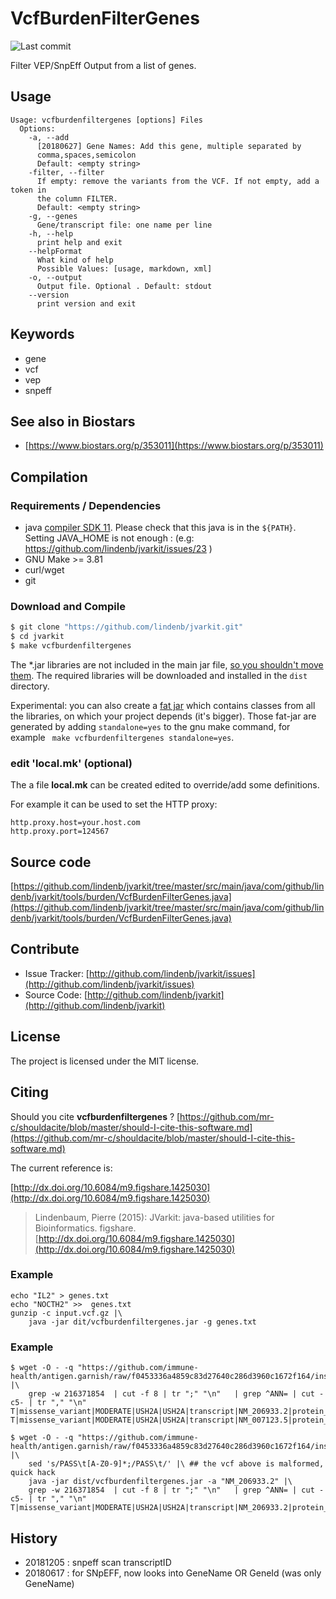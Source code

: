 # VcfBurdenFilterGenes

![Last commit](https://img.shields.io/github/last-commit/lindenb/jvarkit.png)

Filter VEP/SnpEff Output from a list of genes.


## Usage

```
Usage: vcfburdenfiltergenes [options] Files
  Options:
    -a, --add
      [20180627] Gene Names: Add this gene, multiple separated by 
      comma,spaces,semicolon 
      Default: <empty string>
    -filter, --filter
      If empty: remove the variants from the VCF. If not empty, add a token in 
      the column FILTER.
      Default: <empty string>
    -g, --genes
      Gene/transcript file: one name per line
    -h, --help
      print help and exit
    --helpFormat
      What kind of help
      Possible Values: [usage, markdown, xml]
    -o, --output
      Output file. Optional . Default: stdout
    --version
      print version and exit

```


## Keywords

 * gene
 * vcf
 * vep
 * snpeff



## See also in Biostars

 * [https://www.biostars.org/p/353011](https://www.biostars.org/p/353011)


## Compilation

### Requirements / Dependencies

* java [compiler SDK 11](https://jdk.java.net/11/). Please check that this java is in the `${PATH}`. Setting JAVA_HOME is not enough : (e.g: https://github.com/lindenb/jvarkit/issues/23 )
* GNU Make >= 3.81
* curl/wget
* git


### Download and Compile

```bash
$ git clone "https://github.com/lindenb/jvarkit.git"
$ cd jvarkit
$ make vcfburdenfiltergenes
```

The *.jar libraries are not included in the main jar file, [so you shouldn't move them](https://github.com/lindenb/jvarkit/issues/15#issuecomment-140099011 ).
The required libraries will be downloaded and installed in the `dist` directory.

Experimental: you can also create a [fat jar](https://stackoverflow.com/questions/19150811/) which contains classes from all the libraries, on which your project depends (it's bigger). Those fat-jar are generated by adding `standalone=yes` to the gnu make command, for example ` make vcfburdenfiltergenes standalone=yes`.

### edit 'local.mk' (optional)

The a file **local.mk** can be created edited to override/add some definitions.

For example it can be used to set the HTTP proxy:

```
http.proxy.host=your.host.com
http.proxy.port=124567
```
## Source code 

[https://github.com/lindenb/jvarkit/tree/master/src/main/java/com/github/lindenb/jvarkit/tools/burden/VcfBurdenFilterGenes.java](https://github.com/lindenb/jvarkit/tree/master/src/main/java/com/github/lindenb/jvarkit/tools/burden/VcfBurdenFilterGenes.java)


## Contribute

- Issue Tracker: [http://github.com/lindenb/jvarkit/issues](http://github.com/lindenb/jvarkit/issues)
- Source Code: [http://github.com/lindenb/jvarkit](http://github.com/lindenb/jvarkit)

## License

The project is licensed under the MIT license.

## Citing

Should you cite **vcfburdenfiltergenes** ? [https://github.com/mr-c/shouldacite/blob/master/should-I-cite-this-software.md](https://github.com/mr-c/shouldacite/blob/master/should-I-cite-this-software.md)

The current reference is:

[http://dx.doi.org/10.6084/m9.figshare.1425030](http://dx.doi.org/10.6084/m9.figshare.1425030)

> Lindenbaum, Pierre (2015): JVarkit: java-based utilities for Bioinformatics. figshare.
> [http://dx.doi.org/10.6084/m9.figshare.1425030](http://dx.doi.org/10.6084/m9.figshare.1425030)


### Example

```
echo "IL2" > genes.txt
echo "NOCTH2" >>  genes.txt
gunzip -c input.vcf.gz |\
	java -jar dit/vcfburdenfiltergenes.jar -g genes.txt
```

### Example

```
$ wget -O - -q "https://github.com/immune-health/antigen.garnish/raw/f0453336a4859c83d27640c286d3960c1672f164/inst/extdata/testdata/antigen.garnish_hg19anno_example.vcf"  |\
	grep -w 216371854  | cut -f 8 | tr ";" "\n"   | grep ^ANN= | cut -c5- | tr "," "\n"
T|missense_variant|MODERATE|USH2A|USH2A|transcript|NM_206933.2|protein_coding|18/72|c.3884G>A|p.Arg1295Gln|4271/18883|3884/15609|1295/5202||
T|missense_variant|MODERATE|USH2A|USH2A|transcript|NM_007123.5|protein_coding|18/21|c.3884G>A|p.Arg1295Gln|4271/6316|3884/4641|1295/1546||
```

```
$ wget -O - -q "https://github.com/immune-health/antigen.garnish/raw/f0453336a4859c83d27640c286d3960c1672f164/inst/extdata/testdata/antigen.garnish_hg19anno_example.vcf"  |\
	sed 's/PASS\t[A-Z0-9]*;/PASS\t/' |\ ## the vcf above is malformed, quick hack
	java -jar dist/vcfburdenfiltergenes.jar -a "NM_206933.2" |\
	grep -w 216371854  | cut -f 8 | tr ";" "\n"   | grep ^ANN= | cut -c5- | tr "," "\n"
T|missense_variant|MODERATE|USH2A|USH2A|transcript|NM_206933.2|protein_coding|18/72|c.3884G>A|p.Arg1295Gln|4271/18883|3884/15609|1295/5202||
```



## History

  * 20181205 : snpeff scan transcriptID
  * 20180617 : for SNpEFF, now looks into GeneName OR GeneId (was only GeneName)


